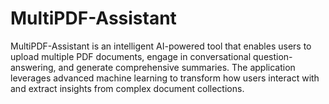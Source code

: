 # MultiPDF-Assistant
MultiPDF-Assistant is an intelligent AI-powered tool that enables users to upload multiple PDF documents, engage in conversational question-answering, and generate comprehensive summaries. The application leverages advanced machine learning to transform how users interact with and extract insights from complex document collections.
